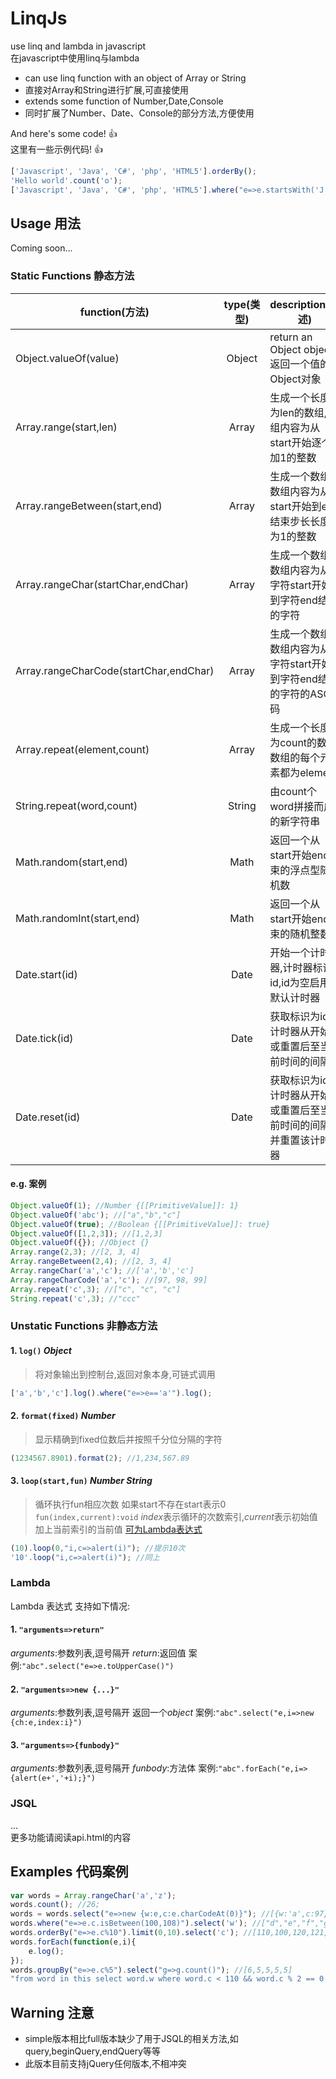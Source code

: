 # LinqJs

use linq and lambda in javascript  
在javascript中使用linq与lambda

 * can use linq function with an object of Array or String
 * 直接对Array和String进行扩展,可直接使用
 * extends some function of Number,Date,Console
 * 同时扩展了Number、Date、Console的部分方法,方便使用


And here's some code! :+1:  
这里有一些示例代码! :+1:

```javascript
['Javascript', 'Java', 'C#', 'php', 'HTML5'].orderBy();
'Hello world'.count('o');
['Javascript', 'Java', 'C#', 'php', 'HTML5'].where("e=>e.startsWith('J')");
```

## Usage 用法

Coming soon...

### Static Functions  静态方法
| function(方法)        | type(类型) | description(描述) |
| -------------------   | :---------: | ----------------- |
| Object.valueOf(value) | Object | return an Object object <br/>返回一个值的Object对象 |
| Array.range(start,len) | Array | 生成一个长度为len的数组,数组内容为从start开始逐个加1的整数 |
| Array.rangeBetween(start,end) | Array | 生成一个数组,数组内容为从start开始到end结束步长长度为1的整数 |
| Array.rangeChar(startChar,endChar) | Array | 生成一个数组,数组内容为从字符start开始到字符end结束的字符 |
| Array.rangeCharCode(startChar,endChar) | Array | 生成一个数组,数组内容为从字符start开始到字符end结束的字符的ASCII码 |
| Array.repeat(element,count) | Array | 生成一个长度为count的数组,数组的每个元素都为element |
| String.repeat(word,count) | String | 由count个word拼接而成的新字符串 |
| Math.random(start,end) | Math | 返回一个从start开始end结束的浮点型随机数 |
| Math.randomInt(start,end)	| Math | 返回一个从start开始end结束的随机整数 |
| Date.start(id) | Date | 开始一个计时器,计时器标识id,id为空启用默认计时器 |
| Date.tick(id) | Date | 获取标识为id的计时器从开始或重置后至当前时间的间隔 |
| Date.reset(id) | Date | 获取标识为id的计时器从开始或重置后至当前时间的间隔,并重置该计时器 |


#### e.g.  案例

```javascript
Object.valueOf(1); //Number {[[PrimitiveValue]]: 1}
Object.valueOf('abc'); //["a","b","c"]
Object.valueOf(true); //Boolean {[[PrimitiveValue]]: true}
Object.valueOf([1,2,3]); //[1,2,3]
Object.valueOf({}); //Object {}
Array.range(2,3); //[2, 3, 4]
Array.rangeBetween(2,4); //[2, 3, 4]
Array.rangeChar('a','c'); //['a','b','c']
Array.rangeCharCode('a','c'); //[97, 98, 99]
Array.repeat('c',3); //["c", "c", "c"]
String.repeat('c',3); //"ccc"
```

### Unstatic Functions 非静态方法

#### 1. `log()`  *Object*
> 将对象输出到控制台,返回对象本身,可链式调用
```javascript
['a','b','c'].log().where("e=>e=='a'").log();
```

#### 2. `format(fixed)` *Number*
> 显示精确到fixed位数后并按照千分位分隔的字符
```javascript
(1234567.8901).format(2); //1,234,567.89
```

#### 3. `loop(start,fun)` *Number* *String*
> 循环执行fun相应次数
如果start不存在start表示0
`fun(index,current):void`  *index*表示循环的次数索引,*current*表示初始值加上当前索引的当前值  [可为Lambda表达式](#Lambda)
```javascript
(10).loop(0,"i,c=>alert(i)"); //提示10次
'10'.loop("i,c=>alert(i)"); //同上
```

### Lambda

Lambda 表达式 支持如下情况:

#### 1. `"arguments=>return"`
*arguments*:参数列表,逗号隔开
*return*:返回值
案例:`"abc".select("e=>e.toUpperCase()")`
#### 2. `"arguments=>new {...}"`
*arguments*:参数列表,逗号隔开
返回一个*object*
案例:`"abc".select("e,i=>new {ch:e,index:i}")`
#### 3. `"arguments=>{funbody}"`
*arguments*:参数列表,逗号隔开
*funbody*:方法体
案例:`"abc".forEach("e,i=>{alert(e+','+i);}")`

### JSQL

...  
更多功能请阅读api.html的内容

## Examples 代码案例

```javascript
var words = Array.rangeChar('a','z');
words.count(); //26;
words = words.select("e=>new {w:e,c:e.charCodeAt(0)}"); //[{w:'a',c:97},{w:'b',c:98},...]
words.where("e=>e.c.isBetween(100,108)").select('w'); //["d","e","f","g","h","i","j","k","l"]
words.orderBy("e=>e.c%10").limit(0,10).select('c'); //[110,100,120,121,101,111,122,112,102,103]
words.forEach(function(e,i){
	e.log();
});
words.groupBy("e=>e.c%5").select("g=>g.count()"); //[6,5,5,5,5]
"from word in this select word.w where word.c < 110 && word.c % 2 == 0 && !_$1.exists(word.w)".query(words, ['f','h']);// ["b","d","j","l"]
```


## Warning 注意
 * simple版本相比full版本缺少了用于JSQL的相关方法,如query,beginQuery,endQuery等等
 * 此版本目前支持jQuery任何版本,不相冲突
